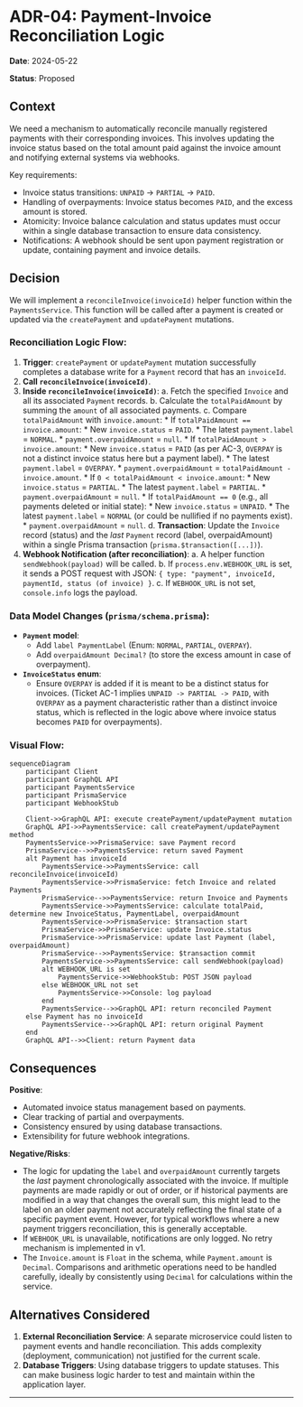 # ADR-04: Payment-Invoice Reconciliation Logic

**Date**: 2024-05-22

**Status**: Proposed

## Context

We need a mechanism to automatically reconcile manually registered payments with their corresponding invoices. This involves updating the invoice status based on the total amount paid against the invoice amount and notifying external systems via webhooks.

Key requirements:
- Invoice status transitions: `UNPAID` → `PARTIAL` → `PAID`.
- Handling of overpayments: Invoice status becomes `PAID`, and the excess amount is stored.
- Atomicity: Invoice balance calculation and status updates must occur within a single database transaction to ensure data consistency.
- Notifications: A webhook should be sent upon payment registration or update, containing payment and invoice details.

## Decision

We will implement a `reconcileInvoice(invoiceId)` helper function within the `PaymentsService`. This function will be called after a payment is created or updated via the `createPayment` and `updatePayment` mutations.

### Reconciliation Logic Flow:

1.  **Trigger**: `createPayment` or `updatePayment` mutation successfully completes a database write for a `Payment` record that has an `invoiceId`.
2.  **Call `reconcileInvoice(invoiceId)`**.
3.  **Inside `reconcileInvoice(invoiceId)`**:
    a.  Fetch the specified `Invoice` and all its associated `Payment` records.
    b.  Calculate the `totalPaidAmount` by summing the `amount` of all associated payments.
    c.  Compare `totalPaidAmount` with `invoice.amount`:
        *   If `totalPaidAmount == invoice.amount`:
            *   New `invoice.status` = `PAID`.
            *   The latest `payment.label` = `NORMAL`.
            *   `payment.overpaidAmount` = `null`.
        *   If `totalPaidAmount > invoice.amount`:
            *   New `invoice.status` = `PAID` (as per AC-3, `OVERPAY` is not a distinct invoice status here but a payment label).
            *   The latest `payment.label` = `OVERPAY`.
            *   `payment.overpaidAmount` = `totalPaidAmount - invoice.amount`.
        *   If `0 < totalPaidAmount < invoice.amount`:
            *   New `invoice.status` = `PARTIAL`.
            *   The latest `payment.label` = `PARTIAL`.
            *   `payment.overpaidAmount` = `null`.
        *   If `totalPaidAmount == 0` (e.g., all payments deleted or initial state):
            *   New `invoice.status` = `UNPAID`.
            *   The latest `payment.label` = `NORMAL` (or could be nullified if no payments exist).
            *   `payment.overpaidAmount` = `null`.
    d.  **Transaction**: Update the `Invoice` record (status) and the *last* `Payment` record (label, overpaidAmount) within a single Prisma transaction (`prisma.$transaction([...])`).
4.  **Webhook Notification (after reconciliation)**:
    a.  A helper function `sendWebhook(payload)` will be called.
    b.  If `process.env.WEBHOOK_URL` is set, it sends a POST request with JSON: `{ type: "payment", invoiceId, paymentId, status (of invoice) }`.
    c.  If `WEBHOOK_URL` is not set, `console.info` logs the payload.

### Data Model Changes (`prisma/schema.prisma`):

*   **`Payment` model**:
    *   Add `label PaymentLabel` (Enum: `NORMAL`, `PARTIAL`, `OVERPAY`).
    *   Add `overpaidAmount Decimal?` (to store the excess amount in case of overpayment).
*   **`InvoiceStatus` enum**:
    *   Ensure `OVERPAY` is added if it is meant to be a distinct status for invoices. (Ticket AC-1 implies `UNPAID -> PARTIAL -> PAID`, with `OVERPAY` as a payment characteristic rather than a distinct invoice status, which is reflected in the logic above where invoice status becomes `PAID` for overpayments).

### Visual Flow:

```mermaid
sequenceDiagram
    participant Client
    participant GraphQL API
    participant PaymentsService
    participant PrismaService
    participant WebhookStub

    Client->>GraphQL API: execute createPayment/updatePayment mutation
    GraphQL API->>PaymentsService: call createPayment/updatePayment method
    PaymentsService->>PrismaService: save Payment record
    PrismaService-->>PaymentsService: return saved Payment
    alt Payment has invoiceId
        PaymentsService->>PaymentsService: call reconcileInvoice(invoiceId)
        PaymentsService->>PrismaService: fetch Invoice and related Payments
        PrismaService-->>PaymentsService: return Invoice and Payments
        PaymentsService->>PaymentsService: calculate totalPaid, determine new InvoiceStatus, PaymentLabel, overpaidAmount
        PaymentsService->>PrismaService: $transaction start
        PrismaService->>PrismaService: update Invoice.status
        PrismaService->>PrismaService: update last Payment (label, overpaidAmount)
        PrismaService-->>PaymentsService: $transaction commit
        PaymentsService->>PaymentsService: call sendWebhook(payload)
        alt WEBHOOK_URL is set
            PaymentsService->>WebhookStub: POST JSON payload
        else WEBHOOK_URL not set
            PaymentsService->>Console: log payload
        end
        PaymentsService-->>GraphQL API: return reconciled Payment
    else Payment has no invoiceId
        PaymentsService-->>GraphQL API: return original Payment
    end
    GraphQL API-->>Client: return Payment data

```

## Consequences

**Positive**:
- Automated invoice status management based on payments.
- Clear tracking of partial and overpayments.
- Consistency ensured by using database transactions.
- Extensibility for future webhook integrations.

**Negative/Risks**:
- The logic for updating the `label` and `overpaidAmount` currently targets the *last* payment chronologically associated with the invoice. If multiple payments are made rapidly or out of order, or if historical payments are modified in a way that changes the overall sum, this might lead to the label on an older payment not accurately reflecting the final state of a specific payment event. However, for typical workflows where a new payment triggers reconciliation, this is generally acceptable.
- If `WEBHOOK_URL` is unavailable, notifications are only logged. No retry mechanism is implemented in v1.
- The `Invoice.amount` is `Float` in the schema, while `Payment.amount` is `Decimal`. Comparisons and arithmetic operations need to be handled carefully, ideally by consistently using `Decimal` for calculations within the service.

## Alternatives Considered

1.  **External Reconciliation Service**: A separate microservice could listen to payment events and handle reconciliation. This adds complexity (deployment, communication) not justified for the current scale.
2.  **Database Triggers**: Using database triggers to update statuses. This can make business logic harder to test and maintain within the application layer.

--- 